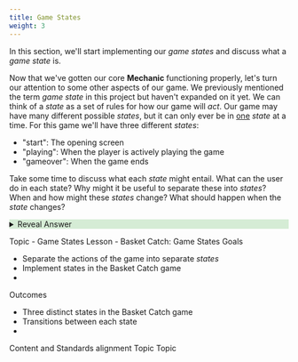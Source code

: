 ```yaml
---
title: Game States
weight: 3
---
```


In this section, we'll start implementing our *game states* and discuss what a *game state* is. 


Now that we've gotten our core **Mechanic** functioning properly, let's turn our attention to some other aspects of our game. We previously mentioned the term *game state* in this project but haven't expanded on it yet. We can think of a *state* as a set of rules for how our game will *act*. Our game may have many different possible *states*, but it can only ever be in <ins>one</ins> *state* at a time. For this game we'll have three different *states*:

- "start": The opening screen
- "playing": When the player is actively playing the game
- "gameover": When the game ends

Take some time to discuss what each *state* might entail. What can the user do in each state? Why might it be useful to separate these into *states*? When and how might these *states* change? What should happen when the *state* changes?


<details style="background-color:rgba(92, 184, 92, 0.25);">
<summary style = "cursor:pointer">Reveal Answer</summary>

- "start"
- - In this state, the user should not be able to move or see the *Player*. There should be background music. The score should be set to 0 in this state and not increase. There should be a button for them to press to change the *state* to "playing". When the *state* changes to "playing" the music should stop.
- "playing"
- - In this state, the user should be able to move the player and collect the collectibles and increase their score. There should be different music playing in this section. The player should not be able to exit the play area. After 30 seconds the *state* should change to the "gameover" state and the current music should end.
- "gameover"
- - In this state, the player should no longer be able to collect anything or increase their score. The current score should be displayed to the player as well as their high score. Ending music should play. There should be a button that allows the player to start the game back over.

</details>




Topic - Game States
Lesson - Basket Catch: Game States
Goals
* Separate the actions of the game into separate *states*
* Implement states in the Basket Catch game
* 
Outcomes
* Three distinct states in the Basket Catch game
* Transitions between each state
* 
Content and Standards alignment
Topic
Topic